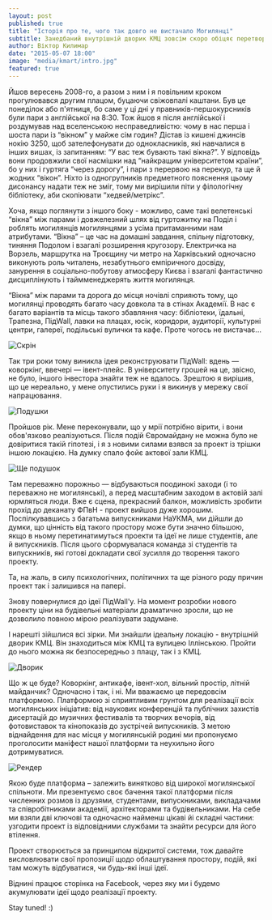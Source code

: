 ```yaml
---
layout: post
published: true
title: "Історія про те, чого так довго не вистачало Могилянці"
subtitle: Занедбаний внутрішній дворик КМЦ зовсім скоро обіцяє перетворитись на щось цікаве та цінне для студентів та випускників НаУКМА
author: Віктор Килимар
date: "2015-05-07 18:00"
image: "media/kmart/intro.jpg"
featured: true
---
```



Йшов вересень 2008-го, а разом з ним і я повільним кроком прогулювався другим плацом,  буцаючи свіжовпалі каштани. Був це понеділок або п'ятниця, бо саме у ці дні у правників-першокурсників були пари з англійської на 8:30. Тож йшов я після англійської і роздумував над вселенською несправедливістю: чому в нас перша і шоста пари із “вікном” у майже сім годин? Дістав із кишені джинсів нокію 3250, щоб зателефонувати до однокласників, які навчалися в інших вишах, із запитанням: “У вас теж бувають такі вікна?”. У відповідь вони продовжили свої насмішки над “найкращим університетом країни”, бо у них і гуртяга “через дорогу”, і пари з перервою на перекур, та ще й жодних “вікон”. Ніхто із одногрупників предметного пояснення цьому дисонансу надати теж не зміг, тому ми вирішили піти у філологічну бібліотеку, аби скопіювати “хедвей/метрікс”.

Хоча, якщо поглянути з іншого боку - можливо, саме такі велетенські “вікна” між парами і довжелезний шлях від гуртожитку на Поділ і роблять могилянців могилянцями з усіма притаманними нам атрибутами. “Вікна” – це час на домашні завдання, спільну підготовку, тиняння Подолом і взагалі розширення кругозору. Електричка на Ворзель, маршрутка на Троєщину чи метро на Харківський одночасно виконують роль читалень, незабутнього емпіричного досвіду, занурення в соціально-побутову атмосферу Києва і взагалі фантастично дисциплінують і таймменеджерять життя могилянця.

“Вікна” між парами та дорога до місця ночівлі сприяють тому, що могилянці проводять багато часу довкола та в стінах Академії. В нас є багато варіантів та місць такого збавляння часу: бібліотеки, їдальні, Трапезна, ПідWall, лавки на плацах, юсік, коридори, аудиторії, культурні центри, галереї, подільські вулички та кафе. Проте чогось не вистачає...

![Скрін]({{site.baseurl}}/media/kmart/screen.jpg)

Так три роки тому виникла ідея реконструювати ПідWall: вдень — коворкінг, ввечері — івент-плейс. В університету грошей на це, звісно, не було, іншого інвестора знайти теж не вдалось. Зрештою я вирішив, що це нереально, у мене опустились руки і я викинув у мережу свої напрацювання.

![Подушки]({{site.baseurl}}/media/kmart/pillows.jpg)

Пройшов рік. Мене переконували, що у мрії потрібно вірити, і вони обов'язково реалізуються. Після подій Євромайдану не можна було не довіритися такій гіпотезі, і я з новими силами взявся за проект із трішки іншою локацією.  На думку спало фойє актової зали КМЦ.

![Ще подушок]({{site.baseurl}}/media/kmart/render.jpg)

Там переважно порожньо — відбуваються поодинокі заходи (і то переважно не могилянські), а перед масштабним заходом в актовій залі юрмляться люди. Вже є сцена, прекрасний балкон, можливість зробити прохід до деканату ФПвН - проект вийшов дуже хорошим. Поспілкувавшись з багатьма випускниками НаУКМА, ми дійшли до думки, що цінність від такого простору може бути значно більшою, якщо в ньому перетинатимуться проекти та ідеї не лише студентів, але й випускників. Після цього сформувалася команда  зі студентів та випускників, які готові докладати свої зусилля до творення такого проекту.

Та, на жаль, в силу психологічних, політичних та ще різного роду причин проект так і залишився на папері.

Знову повернулися до ідеї ПідWall'у. На момент розробки нового проекту ціни на будівельні матеріали драматично зросли, що не дозволило повною мірою реалізувати задумане.

І нарешті зійшлися всі зірки. Ми знайшли ідеальну локацію - внутрішній дворик КМЦ. Він знаходиться між КМЦ та вулицею Іллінською. Пройти до нього можна як безпосередньо з плацу, так і з КМЦ.

![Дворик]({{site.baseurl}}/media/kmart/yard.jpg)

Що ж це буде? Коворкінг, антикафе, івент-хол, вільний простір, літній майданчик? Одночасно і так, і ні. Ми вважаємо це передовсім платформою. Платформою зі сприятливим грунтом для реалізації всіх могилянських ініціатив: від наукових конференцій та публічних захистів дисертацій до музичних фестивалів та творчих вечорів, від фотовиставок та кінопоказів до зустрічей випускників. З метою віднайдення для нас місця у могилянській родині ми пропонуємо проголосити маніфест нашої платформи та неухильно його дотримуватися.

![Рендер]({{site.baseurl}}/media/kmart/render2.jpg)


Якою буде платформа – залежить винятково від широкої могилянської спільноти. Ми презентуємо своє бачення такої платформи після численних розмов із друзями, студентами, випускниками, викладачами та співробітниками академії, архітекторами та будівельниками. На себе ми взяли дві ключові та одночасно найменш цікаві йі складні частини: узгодити проект із відповідними службами та знайти ресурси для його втілення.

Проект створюється за принципом відкритої системи, тож давайте висловлювати свої пропозиції щодо облаштування простору, подій, які там можуть відбуватися, чи будь-які інші ідеї.

Віднині працює сторінка на Facebook, через яку ми і будемо акумулювати ідеї щодо реалізації проекту.

Stay tuned! :)
